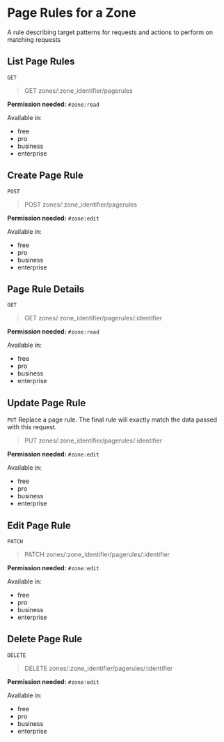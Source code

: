 # Page Rules for a Zone

A rule describing target patterns for requests and actions to perform on matching requests

## List Page Rules

`GET` 

> GET zones/:zone_identifier/pagerules

**Permission needed:** `#zone:read`

Available in:

* free
* pro
* business
* enterprise


## Create Page Rule

`POST` 

> POST zones/:zone_identifier/pagerules

**Permission needed:** `#zone:edit`

Available in:

* free
* pro
* business
* enterprise


## Page Rule Details

`GET` 

> GET zones/:zone_identifier/pagerules/:identifier

**Permission needed:** `#zone:read`

Available in:

* free
* pro
* business
* enterprise


## Update Page Rule

`PUT` Replace a page rule. The final rule will exactly match the data passed with this request.

> PUT zones/:zone_identifier/pagerules/:identifier

**Permission needed:** `#zone:edit`

Available in:

* free
* pro
* business
* enterprise


## Edit Page Rule

`PATCH` 

> PATCH zones/:zone_identifier/pagerules/:identifier

**Permission needed:** `#zone:edit`

Available in:

* free
* pro
* business
* enterprise


## Delete Page Rule

`DELETE` 

> DELETE zones/:zone_identifier/pagerules/:identifier

**Permission needed:** `#zone:edit`

Available in:

* free
* pro
* business
* enterprise

